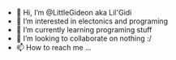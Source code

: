 - 👋 Hi, I’m @LittleGideon aka Lil'Gidi
- 👀 I’m interested in electonics and programing
- 🌱 I’m currently learning programing stuff
- 💞️ I’m looking to collaborate on nothing :/
- 📫 How to reach me ...

<!---
LittleGideon/LittleGideon is a ✨ special ✨ repository because its `README.md` (this file) appears on your GitHub profile.
You can click the Preview link to take a look at your changes.
--->

